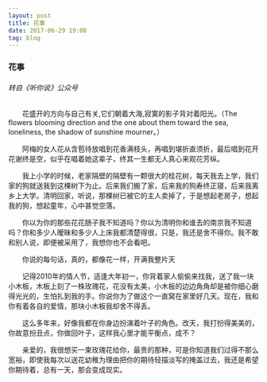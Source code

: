 ```yaml
---
layout: post
title: 花事
date: 2017-06-29 19:08
tag: blog
---
```


### 花事

###### 转自《听你说》公众号

　　花盛开的方向与自己有关,它们朝着大海,寂寞的影子背对着阳光。（The flowers blooming direction and the one about them toward the sea, loneliness, the shadow of sunshine mourner。）

　　阿梅的女人花从含苞待放唱到花香满枝头，再唱到堪折直须折，最后唱到花开花谢终是空，似乎在唱着她这辈子，终其一生都无人真心来观花芳纵。

　　我上小学的时候，老家隔壁的隔壁有一颗很大的桂花树，每天我去上学，我们家的狗就送我到这棵树下为止。后来我们搬了家，后来我的狗寿终正寝，后来我离乡上大学。清明回家，听说，那棵树已被它的主人卖掉了，于是想起老房子，想起我的狗，想起童年，心中甚觉空落。

　　你以为你的那些花花肠子我不知道吗？你以为清明你和谁去的南京我不知道吗？你和多少人暧昧和多少人上床我都清楚得很，只是，我还是舍不得你。我不敢和别人说，即便被采用了，我想你也不会看吧。

　　你说的每句话，真的，都像花一样，开满我整片天

　　记得2010年的情人节，适逢大年初一，你背着家人偷偷来找我，送了我一块小木板，木板上刻了一株玫瑰花，花没有太美，小木板的边边角角却是被你细心磨得光光的，生怕扎到我的手。你说你为了做这个一直窝在家里好几天。现在，我和你有着各自的爱情，那块小木板我却舍不得丢。

　　这么多年来，好像我都在你身边扮演着叶子的角色。改天，我打扮得美美的，你故意扮丑点，你做回叶子，这样我心里才能平衡点，成不？

　　亲爱的，我很想买一束玫瑰花给你，最贵的那种，可是你知道我们过得不那么宽裕，即使我每次以送花幼稚为理由把你的期待轻描淡写的掩盖过去，我还是希望你期待着，总有一天，那会变成现实。